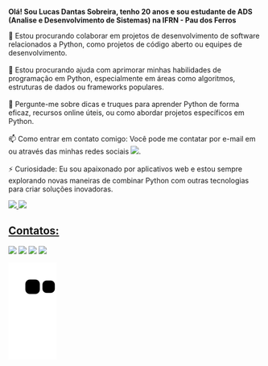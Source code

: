 <strong>Olá! Sou Lucas Dantas Sobreira, tenho 20 anos e sou estudante de ADS (Analise e Desenvolvimento de Sistemas) na IFRN - Pau dos Ferros </strong>
<p>
👯 Estou procurando colaborar em projetos de desenvolvimento de software relacionados a Python, como projetos de código aberto ou equipes de desenvolvimento.<br>
<br>
🤔 Estou procurando ajuda com aprimorar minhas habilidades de programação em Python, especialmente em áreas como algoritmos, estruturas de dados ou frameworks populares.<br>
<br>
💬 Pergunte-me sobre dicas e truques para aprender Python de forma eficaz, recursos online úteis, ou como abordar projetos específicos em Python.<br>
<br>
📫 Como entrar em contato comigo: Você pode me contatar por e-mail em <a href="lucasdantassodreira@gmail.com" target="_blank"></a> ou através das minhas redes sociais <a href="https://www.instagram.com/lucasdantas0042/" target="_blank"><img src="https://img.shields.io/badge/-Instagram-%23E4405F?" target="_blank"></a>.<br>
<br>
⚡ Curiosidade: Eu sou apaixonado por aplicativos web e estou sempre explorando novas maneiras de combinar Python com outras tecnologias para criar soluções inovadoras.
<br> </p>

<div>
<a href="[https://github.com/LucasSodreira/LucasSodreira">
<img height="125em" src="https://github-readme-stats.vercel.app/api/top-langs/?username=LucasSodreira&layout=compact&langs_count=7&theme=dracula"/>
<img height="125em" src="https://github-readme-stats.vercel.app/api?username=LucasSodreira&show_icons=true&theme=dracula&include_all_commits=true&count_private=true"/>
</div>

## Contatos:

<div>
<a href="https://www.instagram.com/lucasdantas0042/" target="_blank"><img src="https://img.shields.io/badge/-Instagram-%23E4405F?style=for-the-badge&logo=instagram&logoColor=white" target="_blank"></a>
<a href="https://www.twitch.tv/lucassodreira" target="_blank"><img src="https://img.shields.io/badge/Twitch-9146FF?style=for-the-badge&logo=twitch&logoColor=white" target="_blank"></a>
<a href = "mailto:lucasdantassodreira@gmail.com"><img src="https://img.shields.io/badge/Gmail-D14836?style=for-the-badge&logo=gmail&logoColor=white" target="_blank"></a>
<a href="https://www.linkedin.com/in/lucas-dantas-675308249/" target="_blank"><img src="https://img.shields.io/badge/-LinkedIn-%230077B5?style=for-the-badge&logo=linkedin&logoColor=white" target="_blank"></a>   
</div>

![Snake animation](https://github.com/LucasSodreira/LucasSodreira/blob/output/github-contribution-grid-snake.svg)
